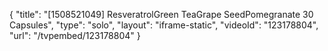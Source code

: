 {
    "title": "[1508521049] ResveratrolGreen TeaGrape SeedPomegranate  30 Capsules",
    "type": "solo",
    "layout": "iframe-static",
    "videoId": "123178804",
    "url": "\/tvpembed\/123178804"
}